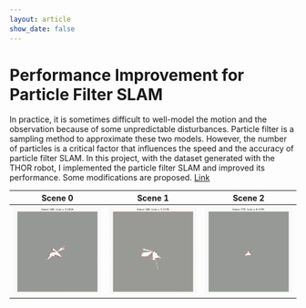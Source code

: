 ```yaml
---
layout: article
show_date: false
---
```


# Performance Improvement for Particle Filter SLAM

In practice, it is sometimes difficult to well-model the motion and the observation because of some unpredictable disturbances. Particle filter is a sampling method to approximate these two models. However, the number of particles is a critical factor that influences the speed and the accuracy of particle filter SLAM. In this project, with the dataset generated with the THOR robot, I implemented the particle filter SLAM and improved its performance. Some modifications are proposed. [Link](/assets/pdfs/particle_filter_slam.pdf)

| Scene 0 | Scene 1 | Scene 2 |
|:-------:|:-------:|:-------:|
|<img src="/assets/images/slam/train0.gif">|<img src="/assets/images/slam/train2.gif">|<img src="/assets/images/slam/train4.gif">|
